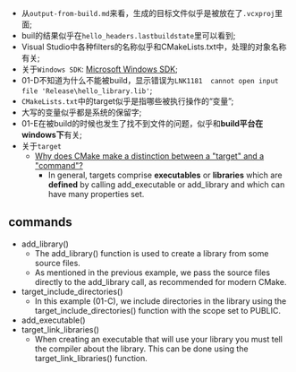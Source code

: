 - 从`output-from-build.md`来看，生成的目标文件似乎是被放在了`.vcxproj`里面;
- buil的结果似乎在`hello_headers.lastbuildstate`里可以看到;
- Visual Studio中各种filters的名称似乎和CMakeLists.txt中，处理的对象名称有关;
- 关于`Windows SDK`: [Microsoft Windows SDK](https://zh.wikipedia.org/wiki/Microsoft_Windows_SDK);
- 01-D不知道为什么不能被build，显示错误为`LNK1181	cannot open input file 'Release\hello_library.lib'`;
- `CMakeLists.txt`中的target似乎是指哪些被执行操作的“变量”;
- 大写的变量似乎都是系统的保留字;
- 01-E在被build的时候也发生了找不到文件的问题，似乎和**build平台在windows下**有关;
- 关于`target`
  - [Why does CMake make a distinction between a "target" and a "command"?](https://stackoverflow.com/questions/11971917/why-does-cmake-make-a-distinction-between-a-target-and-a-command)
    - In general, targets comprise **executables** or **libraries** which are **defined** by calling add_executable or add_library and which can have many properties set.

## commands
- add_library()
  - The add_library() function is used to create a library from some source files.
  - As mentioned in the previous example, we pass the source files directly to the add_library call, as recommended for modern CMake.
- target_include_directories()
  - In this example (01-C), we include directories in the library using the target_include_directories() function with the scope set to PUBLIC.
- add_executable()
- target_link_libraries()
  - When creating an executable that will use your library you must tell the compiler about the library. This can be done using the target_link_libraries() function.